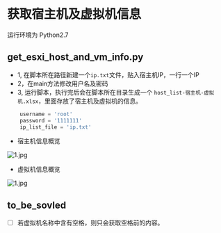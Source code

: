 # 获取宿主机及虚拟机信息

运行环境为 Python2.7

## get_esxi_host_and_vm_info.py

 - 1, 在脚本所在路径新建一个`ip.txt`文件，贴入宿主机IP，一行一个IP
 - 2，在main方法修改用户名及密码
 - 3, 运行脚本，执行完后会在脚本所在目录生成一个 `host_list-宿主机-虚拟机.xlsx`，里面存放了宿主机及虚拟机的信息。
``` python
    username = 'root'
    password = '1111111'
    ip_list_file = 'ip.txt'
```

- 宿主机信息概览

![1.jpg](https://i.loli.net/2018/11/01/5bd9e65e0bf34.jpg)

- 虚拟机信息概览

![1.jpg](https://i.loli.net/2018/11/01/5bd9e56fb33e7.jpg)

## to_be_sovled

- [ ] 若虚拟机名称中含有空格，则只会获取空格前的内容。
